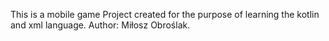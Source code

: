 This is a mobile game Project created for the purpose of learning the kotlin and xml language. 
Author: Miłosz Obroślak.
